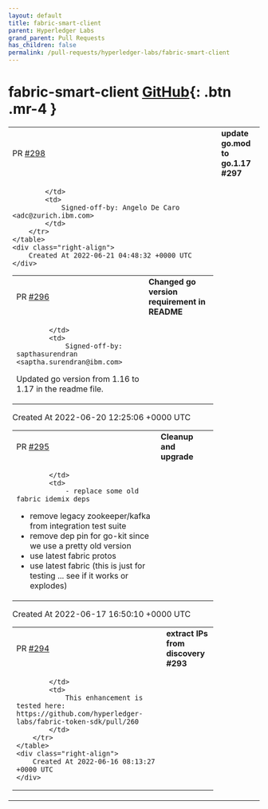 ```yaml
---
layout: default
title: fabric-smart-client
parent: Hyperledger Labs
grand_parent: Pull Requests
has_children: false
permalink: /pull-requests/hyperledger-labs/fabric-smart-client
---
```


# fabric-smart-client <span class="fs-3 right-align">[GitHub](https://github.com/hyperledger-labs/fabric-smart-client){: .btn .mr-4 }</span>


<div>
    <table>
        <tr>
            <td>
                PR <a href="https://github.com/hyperledger-labs/fabric-smart-client/pull/298" class=".btn">#298</a>
            </td>
            <td>
                <b>
                    update go.mod to go.1.17 #297
                </b>
            </td>
        </tr>
        <tr>
            <td>
                
            </td>
            <td>
                Signed-off-by: Angelo De Caro <adc@zurich.ibm.com>
            </td>
        </tr>
    </table>
    <div class="right-align">
        Created At 2022-06-21 04:48:32 +0000 UTC
    </div>
</div>

<div>
    <table>
        <tr>
            <td>
                PR <a href="https://github.com/hyperledger-labs/fabric-smart-client/pull/296" class=".btn">#296</a>
            </td>
            <td>
                <b>
                    Changed go version requirement in README
                </b>
            </td>
        </tr>
        <tr>
            <td>
                
            </td>
            <td>
                Signed-off-by: sapthasurendran <saptha.surendran@ibm.com>

Updated go version from 1.16 to 1.17 in the readme file. 
            </td>
        </tr>
    </table>
    <div class="right-align">
        Created At 2022-06-20 12:25:06 +0000 UTC
    </div>
</div>

<div>
    <table>
        <tr>
            <td>
                PR <a href="https://github.com/hyperledger-labs/fabric-smart-client/pull/295" class=".btn">#295</a>
            </td>
            <td>
                <b>
                    Cleanup and upgrade
                </b>
            </td>
        </tr>
        <tr>
            <td>
                
            </td>
            <td>
                - replace some old fabric idemix deps
- remove legacy zookeeper/kafka from integration test suite
- remove dep pin for go-kit since we use a pretty old version
- use latest fabric protos
- use latest fabric (this is just for testing ... see if it works or explodes)
            </td>
        </tr>
    </table>
    <div class="right-align">
        Created At 2022-06-17 16:50:10 +0000 UTC
    </div>
</div>

<div>
    <table>
        <tr>
            <td>
                PR <a href="https://github.com/hyperledger-labs/fabric-smart-client/pull/294" class=".btn">#294</a>
            </td>
            <td>
                <b>
                    extract IPs from discovery #293
                </b>
            </td>
        </tr>
        <tr>
            <td>
                
            </td>
            <td>
                This enhancement is tested here: https://github.com/hyperledger-labs/fabric-token-sdk/pull/260
            </td>
        </tr>
    </table>
    <div class="right-align">
        Created At 2022-06-16 08:13:27 +0000 UTC
    </div>
</div>

